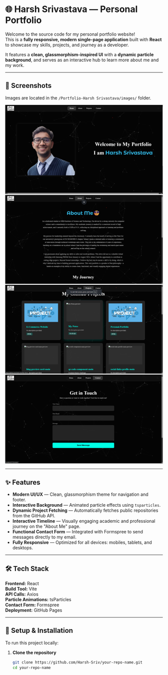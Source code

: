 # 🌐 Harsh Srivastava — Personal Portfolio

Welcome to the source code for my personal portfolio website!  
This is a **fully responsive, modern single-page application** built with **React** to showcase my skills, projects, and journey as a developer.  

It features a **clean, glassmorphism-inspired UI** with a **dynamic particle background**, and serves as an interactive hub to learn more about me and my work.

---

## 📸 Screenshots
Images are located in the `/Portfolio-Harsh Srivastava/images/` folder.

![Home Page](Portfolio-Harsh%20Srivastava/Images/Home.png)
![About Page](Portfolio-Harsh%20Srivastava/Images/About.png)
![Projects Page](Portfolio-Harsh%20Srivastava/Images/Project.png)
![Contact Page](Portfolio-Harsh%20Srivastava/Images/Contact.png)


---

## ✨ Features

- **Modern UI/UX** — Clean, glassmorphism theme for navigation and footer.
- **Interactive Background** — Animated particle effects using `tsparticles`.
- **Dynamic Project Fetching** — Automatically fetches public repositories from the GitHub API.
- **Interactive Timeline** — Visually engaging academic and professional journey on the "About Me" page.
- **Functional Contact Form** — Integrated with Formspree to send messages directly to my email.
- **Fully Responsive** — Optimized for all devices: mobiles, tablets, and desktops.

---

## 🛠️ Tech Stack

**Frontend:** React  
**Build Tool:** Vite  
**API Calls:** Axios  
**Particle Animations:** tsParticles  
**Contact Form:** Formspree  
**Deployment:** GitHub Pages  

---

## 🚀 Setup & Installation

To run this project locally:

1. **Clone the repository**
   ```bash
   git clone https://github.com/Harsh-Sriv/your-repo-name.git
   cd your-repo-name

